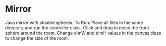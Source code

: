 # Mirror
Java mirror with shaded spheres.
To Run: Place all files in the same directory and run the controller class.
Click and drag to move the front sphere around the room.
Change dimW and dimH values in the canvas class to change the size of the room.
